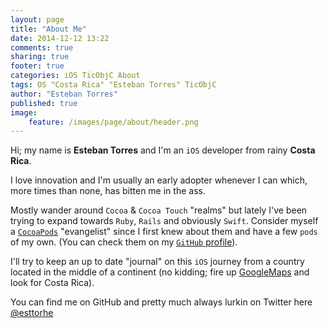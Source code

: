 ```yaml
---
layout: page
title: "About Me"
date: 2014-12-12 13:22
comments: true
sharing: true
footer: true
categories: iOS TicObjC About
tags: OS "Costa Rica" "Esteban Torres" TicObjC
author: "Esteban Torres"
published: true
image:
    feature: /images/page/about/header.png
---
```

Hi; my name is **Esteban Torres** and I'm an `iOS` developer from rainy **Costa Rica**.

I love innovation and I'm usually an early adopter whenever I can which, more times than none, has bitten me in the ass.

Mostly wander around `Cocoa` & `Cocoa Touch` "realms" but lately I've been trying to expand towards `Ruby`, `Rails` and obviously `Swift`.
Consider myself a [`CocoaPods`](http://cocoapods.org) "evangelist" since I first knew about them and have a few `pods` of my own. (You can check them on my [`GitHub` profile](https://github.com/esttorhe)).

I'll try to keep an up to date "journal" on this `iOS` journey from a country located in the middle of a continent (no kidding; fire up [GoogleMaps](http://maps.google.com/) and look for Costa Rica).

You can find me on GitHub and pretty much always lurkin on Twitter here [@esttorhe](https://twitter.com/esttorhe)
